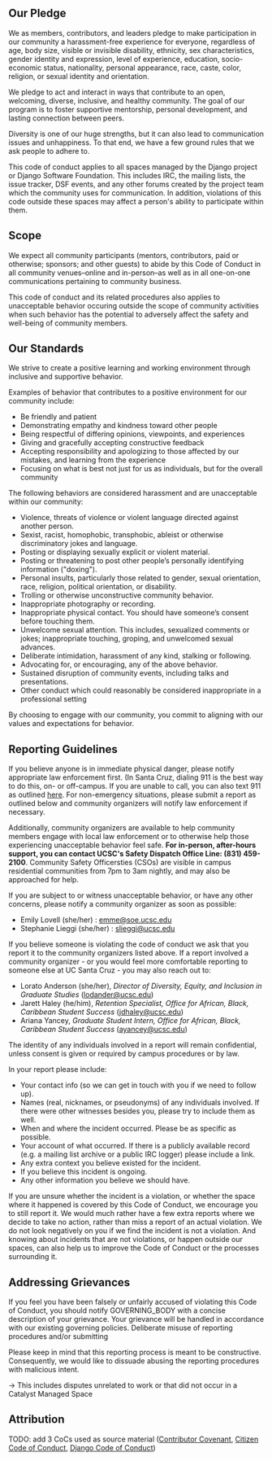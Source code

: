 ## Our Pledge

We as members, contributors, and leaders pledge to make participation in our
community a harassment-free experience for everyone, regardless of age, body
size, visible or invisible disability, ethnicity, sex characteristics, gender
identity and expression, level of experience, education, socio-economic status,
nationality, personal appearance, race, caste, color, religion, or sexual
identity and orientation.

We pledge to act and interact in ways that contribute to an open, welcoming,
diverse, inclusive, and healthy community. The goal of our program is to foster 
supportive mentorship, personal development, and lasting connection between peers. 

Diversity is one of our huge strengths, but 
it can also lead to communication issues and unhappiness. To that end, we have a few 
ground rules that we ask people to adhere to.

This code of conduct applies to all spaces managed by the Django project or Django 
Software Foundation. This includes IRC, the mailing lists, the issue tracker, DSF events, 
and any other forums created by the project team which the community uses for communication. 
In addition, violations of this code outside these spaces may affect a person's ability to 
participate within them.

## Scope

We expect all community participants (mentors, contributors, paid or otherwise; sponsors; and other guests) to abide by this Code of Conduct in all community venues–online and in-person–as well as in all one-on-one communications pertaining to community business.

This code of conduct and its related procedures also applies to unacceptable behavior occuring outside the scope of community activities when such behavior has the potential to adversely affect the safety and well-being of community members.

## Our Standards

We strive to create a positive learning and working environment through inclusive and supportive behavior. 

Examples of behavior that contributes to a positive environment for our
community include:

* Be friendly and patient
* Demonstrating empathy and kindness toward other people
* Being respectful of differing opinions, viewpoints, and experiences
* Giving and gracefully accepting constructive feedback
* Accepting responsibility and apologizing to those affected by our mistakes,
  and learning from the experience
* Focusing on what is best not just for us as individuals, but for the overall
  community

The following behaviors are considered harassment and are unacceptable within our community:

* Violence, threats of violence or violent language directed against another person.
* Sexist, racist, homophobic, transphobic, ableist or otherwise discriminatory jokes and language.
* Posting or displaying sexually explicit or violent material.
* Posting or threatening to post other people’s personally identifying information ("doxing").
* Personal insults, particularly those related to gender, sexual orientation, race, religion, political orientation, or disability.
* Trolling or otherwise unconstructive community behavior.
* Inappropriate photography or recording.
* Inappropriate physical contact. You should have someone’s consent before touching them.
* Unwelcome sexual attention. This includes, sexualized comments or jokes; inappropriate touching, groping, and unwelcomed sexual advances.
* Deliberate intimidation, harassment of any kind, stalking or following. 
* Advocating for, or encouraging, any of the above behavior.
* Sustained disruption of community events, including talks and presentations.
* Other conduct which could reasonably be considered inappropriate in a
  professional setting
  
By choosing to engage with our community, you commit to aligning with our values and expectations for behavior.

## Reporting Guidelines
If you believe anyone is in immediate physical danger, please notify appropriate law enforcement first. (In Santa Cruz, dialing 911 is the best way to do this, on- or off-campus. If you are unable to call, you can also text 911 as outlined [here](https://police.ucsc.edu/about/directory.html). For non-emergency situations, please submit a report as outlined below and community organizers will notify law enforcement if necessary.

Additionally, community organizers are available to help community members engage with local law enforcement or to otherwise help those experiencing unacceptable behavior feel safe. **For in-person, after-hours support, you can contact UCSC's Safety Dispatch Office Line: (831) 459-2100**. Community Safety Officersties (CSOs) are visible in campus residential communities from 7pm to 3am nightly, and may also be approached for help.

If you are subject to or witness unacceptable behavior, or have any other concerns, please notify a community organizer as soon as possible:
- Emily Lovell (she/her) : emme@soe.ucsc.edu
- Stephanie Lieggi (she/her) : slieggi@ucsc.edu

If you believe someone is violating the code of conduct we ask that you report it to the community organizers listed above. If a report involved a community organizer - or you would feel more comfortable reporting to someone else at UC Santa Cruz - you may also reach out to:
- Lorato Anderson (she/her), _Director of Diversity, Equity, and Inclusion in Graduate Studies_ (lodander@ucsc.edu)
- Jarett Haley (he/him), _Retention Specialist, Office for African, Black, Caribbean Student Success_ (jdhaley@ucsc.edu)
- Ariana Yancey, _Graduate Student Intern, Office for African, Black, Caribbean Student Success_ (ayancey@ucsc.edu)

The identity of any individuals involved in a report will remain confidential, unless consent is given or required by campus procedures or by law. 

In your report please include:

* Your contact info (so we can get in touch with you if we need to follow up).
* Names (real, nicknames, or pseudonyms) of any individuals involved. If there were other witnesses besides you, please try to include them as well.
* When and where the incident occurred. Please be as specific as possible.
* Your account of what occurred. If there is a publicly available record (e.g. a mailing list archive or a public IRC logger) please include a link.
* Any extra context you believe existed for the incident.
* If you believe this incident is ongoing.
* Any other information you believe we should have.

If you are unsure whether the incident is a violation, or whether the space where it happened is covered by this Code of Conduct, we encourage you to still report it. We would much rather have a few extra reports where we decide to take no action, rather than miss a report of an actual violation. We do not look negatively on you if we find the incident is not a violation. And knowing about incidents that are not violations, or happen outside our spaces, can also help us to improve the Code of Conduct or the processes surrounding it.
  

## Addressing Grievances

If you feel you have been falsely or unfairly accused of violating this Code of Conduct, you should notify GOVERNING_BODY with a concise description of your grievance. Your grievance will be handled in accordance with our existing governing policies. Deliberate misuse of reporting procedures and/or submitting

Please keep in mind that this reporting process is meant to be constructive. Consequently, we would like to dissuade abusing the reporting procedures with malicious intent.

<!--- Enforcement - take a break --->
<!--- Personal disputes / leave personal disagreements, settle privately / negotiate disagreement  --->
<!--- Define personal disputes and other personal disagreements --->
-> This includes disputes unrelated to work or that did not occur in a Catalyst Managed Space

## Attribution
TODO: add 3 CoCs used as source material ([Contributor Covenant](https://www.contributor-covenant.org/version/2/1/code_of_conduct/code_of_conduct.md), [Citizen Code of Conduct](https://web.archive.org/web/20200330154000/http://citizencodeofconduct.org/), [Django Code of Conduct](https://www.djangoproject.com/conduct/reporting/))

